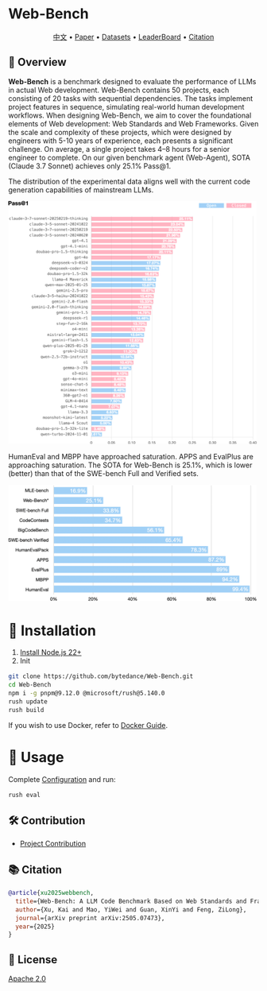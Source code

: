 # Web-Bench


<p align="center">
    <a href="./README.zh_CN.md">中文</a> •
    <a href="https://arxiv.org/abs/2505.07473">Paper</a> •
    <a href="https://huggingface.co/datasets/bytedance-research/Web-Bench">Datasets</a> •
    <a href="https://huggingface.co/spaces/bytedance-research/Web-Bench-Leaderboard">LeaderBoard</a> •
    <a href="#-citation">Citation</a>
</p>



## 📖 Overview

**Web-Bench** is a benchmark designed to evaluate the performance of LLMs in actual Web development. Web-Bench contains 50 projects, each consisting of 20 tasks with sequential dependencies. The tasks implement project features in sequence, simulating real-world human development workflows. When designing Web-Bench, we aim to cover the foundational elements of Web development: Web Standards and Web Frameworks. Given the scale and complexity of these projects, which were designed by engineers with 5-10 years of experience, each presents a significant challenge. On average, a single project takes 4–8 hours for a senior engineer to complete. On our given benchmark agent (Web-Agent), SOTA (Claude 3.7 Sonnet) achieves only 25.1\% Pass@1.

The distribution of the experimental data aligns well with the current code generation capabilities of mainstream LLMs.

<img width="500" alt="pass@1" src="./docs/assets/pass-1.png" />

HumanEval and MBPP have approached saturation. APPS and EvalPlus are approaching saturation. The SOTA for Web-Bench is 25.1\%, which is lower (better) than that of the SWE-bench Full and Verified sets.

<img width="500" alt="SOTAs" src="./docs/assets/sotas.png" />


# 🚀 Installation

1. [Install Node.js 22+](https://nodejs.org/en/download)
2. Init
```bash
git clone https://github.com/bytedance/Web-Bench.git
cd Web-Bench
npm i -g pnpm@9.12.0 @microsoft/rush@5.140.0
rush update
rush build
```

If you wish to use Docker, refer to [Docker Guide](https://github.com/bytedance/web-bench/wiki/Docker).

# **📘** Usage

Complete [Configuration](https://github.com/bytedance/web-bench/wiki/Config) and run:

```bash
rush eval
```

## **🛠️** Contribution

* [Project Contribution](https://github.com/bytedance/web-bench/wiki/Project-Contribution)


## **📚** Citation

```bibtex
@article{xu2025webbench,
  title={Web-Bench: A LLM Code Benchmark Based on Web Standards and Frameworks},
  author={Xu, Kai and Mao, YiWei and Guan, XinYi and Feng, ZiLong},
  journal={arXiv preprint arXiv:2505.07473},
  year={2025}
}
```

## **📄** License

[Apache 2.0](./LICENSE.md) 
